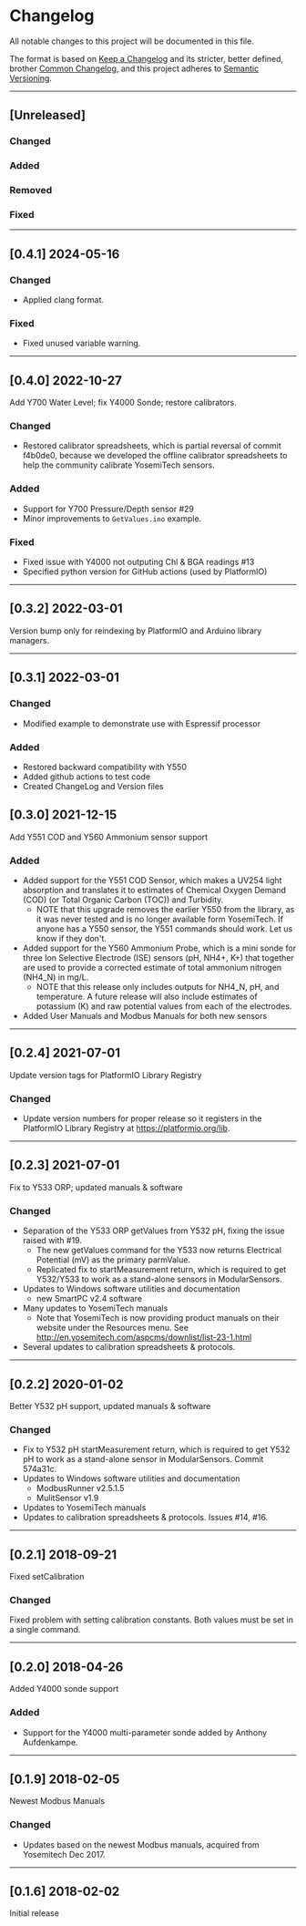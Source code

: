 # Changelog
All notable changes to this project will be documented in this file.

The format is based on [Keep a Changelog](https://keepachangelog.com/en/1.0.0/)
and its stricter, better defined, brother [Common Changelog](https://common-changelog.org/),
and this project adheres to [Semantic Versioning](https://semver.org/spec/v2.0.0.html).

***

## [Unreleased]

### Changed

### Added

### Removed

### Fixed

***

## [0.4.1] 2024-05-16

### Changed
- Applied clang format.

### Fixed
- Fixed unused variable warning.


***

## [0.4.0] 2022-10-27
Add Y700 Water Level; fix Y4000 Sonde; restore calibrators.

### Changed
- Restored calibrator spreadsheets, which is partial reversal of commit f4b0de0, because we developed the offline calibrator spreadsheets to help the community calibrate YosemiTech sensors.

### Added
- Support for Y700 Pressure/Depth sensor #29
- Minor improvements to `GetValues.ino` example.

### Fixed
- Fixed issue with Y4000 not outputing Chl & BGA readings #13
- Specified python version for GitHub actions (used by PlatformIO)

***

## [0.3.2] 2022-03-01
Version bump only for reindexing by PlatformIO and Arduino library managers.

***

## [0.3.1] 2022-03-01

### Changed
- Modified example to demonstrate use with Espressif processor

### Added
- Restored backward compatibility with Y550
- Added github actions to test code
- Created ChangeLog and Version files


## [0.3.0] 2021-12-15
Add Y551 COD and Y560 Ammonium sensor support

### Added
- Added support for the Y551 COD Sensor, which makes a UV254 light absorption and translates it to estimates of Chemical Oxygen Demand (COD) (or Total Organic Carbon (TOC)) and Turbidity.
  - NOTE that this upgrade removes the earlier Y550 from the library, as it was never tested and is no longer available form YosemiTech. If anyone has a Y550 sensor, the Y551 commands should work. Let us know if they don't.
- Added support for the Y560 Ammonium Probe, which is a mini sonde for three Ion Selective Electrode (ISE) sensors (pH, NH4+, K+) that together are used to provide a corrected estimate of total ammonium nitrogen (NH4_N) in mg/L.
  - NOTE that this release only includes outputs for NH4_N, pH, and temperature. A future release will also include estimates of potassium (K) and raw potential values from each of the electrodes.
- Added User Manuals and Modbus Manuals for both new sensors

***

## [0.2.4] 2021-07-01
Update version tags for PlatformIO Library Registry

### Changed
- Update version numbers for proper release so it registers in the PlatformIO Library Registry at https://platformio.org/lib.

***

## [0.2.3] 2021-07-01
Fix to Y533 ORP; updated manuals & software

### Changed
- Separation of the Y533 ORP getValues from Y532 pH, fixing the issue raised with #19.
  - The new getValues command for the Y533 now returns Electrical Potential (mV) as the primary parmValue.
  - Replicated fix to startMeasurement return, which is required to get Y532/Y533 to work as a stand-alone sensors in ModularSensors.
- Updates to Windows software utilities and documentation
  - new SmartPC v2.4 software
- Many updates to YosemiTech manuals
  - Note that YosemiTech is now providing product manuals on their website under the Resources menu. See http://en.yosemitech.com/aspcms/downlist/list-23-1.html
- Several updates to calibration spreadsheets & protocols.

***

## [0.2.2] 2020-01-02
Better Y532 pH support, updated manuals & software

### Changed
- Fix to Y532 pH startMeasurement return, which is required to get Y532 pH to work as a stand-alone sensor in ModularSensors. Commit 574a31c.
- Updates to Windows software utilities and documentation
  - ModbusRunner v2.5.1.5
  - MulitSensor v1.9
- Updates to YosemiTech manuals
- Updates to calibration spreadsheets & protocols. Issues #14, #16.

***

## [0.2.1] 2018-09-21
Fixed setCalibration

### Changed
Fixed problem with setting calibration constants. Both values must be set in a single command.

***

## [0.2.0] 2018-04-26
Added Y4000 sonde support

### Added
- Support for the Y4000 multi-parameter sonde added by Anthony Aufdenkampe.

***

## [0.1.9] 2018-02-05
Newest Modbus Manuals

### Changed
- Updates based on the newest Modbus manuals, acquired from Yosemitech Dec 2017.

***

## [0.1.6] 2018-02-02
Initial release
